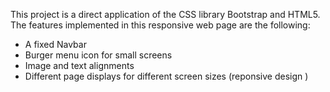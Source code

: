 This project is a direct application of the CSS library Bootstrap and HTML5. The features implemented in this responsive web page are the following:

- A fixed Navbar
- Burger menu icon for small screens
- Image and text alignments 
- Different page displays for different screen sizes (reponsive design )
